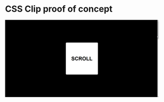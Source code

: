 # CSS Clip proof of concept

![Animation of the POC](https://github.com/joaomendoncaa/clip-bg-poc/blob/master/screenshots/animation.gif)
